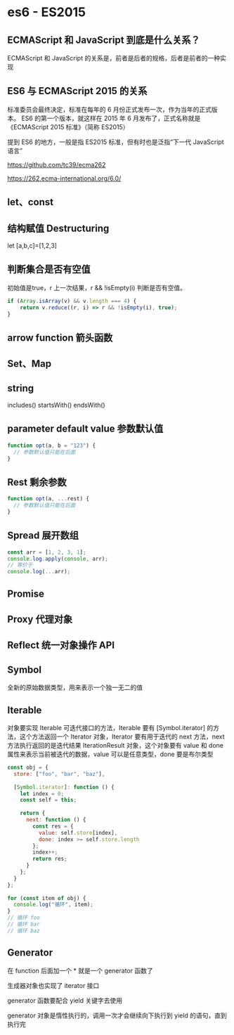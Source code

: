 # es6 - ES2015

## ECMAScript 和 JavaScript 到底是什么关系？

ECMAScript 和 JavaScript 的关系是，前者是后者的规格，后者是前者的一种实现

## ES6 与 ECMAScript 2015 的关系

标准委员会最终决定，标准在每年的 6 月份正式发布一次，作为当年的正式版本。
ES6 的第一个版本，就这样在 2015 年 6 月发布了，正式名称就是《ECMAScript 2015 标准》（简称 ES2015）

提到 ES6 的地方，一般是指 ES2015 标准，但有时也是泛指“下一代 JavaScript 语言”

https://github.com/tc39/ecma262

https://262.ecma-international.org/6.0/

## let、const

## 结构赋值 Destructuring

let [a,b,c]=[1,2,3]

## 判断集合是否有空值

初始值是true，r 上一次结果，r && !isEmpty(i) 判断是否有空值。

```js
if (Array.isArray(v) && v.length === 4) {
    return v.reduce((r, i) => r && !isEmpty(i), true);
}
```

## arrow function 箭头函数

## Set、Map

## string

includes()
startsWith()
endsWith()

## parameter default value 参数默认值

```js
function opt(a, b = "123") {
  // 参数默认值只能在后面
}
```

## Rest 剩余参数

```js
function opt(a, ...rest) {
  // 参数默认值只能在后面
}
```

## Spread 展开数组

```js
const arr = [1, 2, 3, 1];
console.log.apply(console, arr);
// 等价于
console.log(...arr);
```

## Promise

## Proxy 代理对象

## Reflect 统一对象操作 API

## Symbol

全新的原始数据类型，用来表示一个独一无二的值

## Iterable

对象要实现 Iterable 可迭代接口的方法，Iterable 要有 [Symbol.iterator] 的方法，这个方法返回一个 Iterator 对象，Iterator 要有用于迭代的 next 方法，next 方法执行返回的是迭代结果 IterationResult 对象，这个对象要有 value 和 done 属性来表示当前被迭代的数据，value 可以是任意类型，done 要是布尔类型

```js
const obj = {
  store: ["foo", "bar", "baz"],
​
  [Symbol.iterator]: function () {
    let index = 0;
    const self = this;
​
    return {
      next: function () {
        const res = {
          value: self.store[index],
          done: index >= self.store.length
        };
        index++;
        return res;
      }
    };
  }
};
​
for (const item of obj) {
  console.log("循环", item);
}
// 循环 foo
// 循环 bar
// 循环 baz
```

## Generator

在 function 后面加一个 * 就是一个 generator 函数了

生成器对象也实现了 iterator 接口

generator 函数要配合 yield 关键字去使用

generator 对象是惰性执行的，调用一次才会继续向下执行到 yield 的语句，直到执行完

